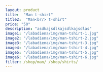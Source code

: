 ```yaml
---
layout: product
title:  "Man t-shirt"
title2:  "Man<br/> t-shirt"
price: "50"
description: "asdkajsdlkajsdlkajsdlas"
image1: "/labadiena/img/man-tshirt-1.jpg"
image2: "/labadiena/img/man-tshirt-2.jpg"
image3: "/labadiena/img/man-tshirt-3.jpg"
image4: "/labadiena/img/man-tshirt-4.jpg"
image5: "/labadiena/img/man-tshirt-5.jpg"
image6: "/labadiena/img/man-tshirt-6.jpg"
filter: /shop/man/ /shop/shirts/
---
```

